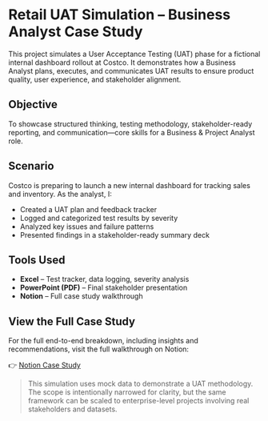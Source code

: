 # Retail UAT Simulation – Business Analyst Case Study

This project simulates a User Acceptance Testing (UAT) phase for a fictional internal dashboard rollout at Costco. It demonstrates how a Business Analyst plans, executes, and communicates UAT results to ensure product quality, user experience, and stakeholder alignment.

## Objective

To showcase structured thinking, testing methodology, stakeholder-ready reporting, and communication—core skills for a Business & Project Analyst role.

## Scenario

Costco is preparing to launch a new internal dashboard for tracking sales and inventory. As the analyst, I:

- Created a UAT plan and feedback tracker
- Logged and categorized test results by severity
- Analyzed key issues and failure patterns
- Presented findings in a stakeholder-ready summary deck

## Tools Used

- **Excel** – Test tracker, data logging, severity analysis
- **PowerPoint (PDF)** – Final stakeholder presentation
- **Notion** – Full case study walkthrough

##  View the Full Case Study

For the full end-to-end breakdown, including insights and recommendations, visit the full walkthrough on Notion:

👉 [Notion Case Study](https://www.notion.so/uat-retail-simulation)

> This simulation uses mock data to demonstrate a UAT methodology. The scope is intentionally narrowed for clarity, but the same framework can be scaled to enterprise-level projects involving real stakeholders and datasets.

